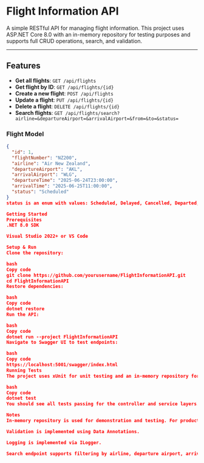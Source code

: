 ﻿# Flight Information API

A simple RESTful API for managing flight information. This project uses ASP.NET Core 8.0 with an in-memory repository for testing purposes and supports full CRUD operations, search, and validation.

---

## Features

- **Get all flights**: `GET /api/flights`
- **Get flight by ID**: `GET /api/flights/{id}`
- **Create a new flight**: `POST /api/flights`
- **Update a flight**: `PUT /api/flights/{id}`
- **Delete a flight**: `DELETE /api/flights/{id}`
- **Search flights**: `GET /api/flights/search?airline=&departureAirport=&arrivalAirport=&from=&to=&status=`

### Flight Model

```json
{
  "id": 1,
  "flightNumber": "NZ200",
  "airline": "Air New Zealand",
  "departureAirport": "AKL",
  "arrivalAirport": "WLG",
  "departureTime": "2025-06-24T23:00:00",
  "arrivalTime": "2025-06-25T11:00:00",
  "status": "Scheduled"
}
status is an enum with values: Scheduled, Delayed, Cancelled, Departed, Arrived.

Getting Started
Prerequisites
.NET 8.0 SDK

Visual Studio 2022+ or VS Code

Setup & Run
Clone the repository:

bash
Copy code
git clone https://github.com/yourusername/FlightInformationAPI.git
cd FlightInformationAPI
Restore dependencies:

bash
Copy code
dotnet restore
Run the API:

bash
Copy code
dotnet run --project FlightInformationAPI
Navigate to Swagger UI to test endpoints:

bash
Copy code
https://localhost:5001/swagger/index.html
Running Tests
The project uses xUnit for unit testing and an in-memory repository for isolation.

bash
Copy code
dotnet test
You should see all tests passing for the controller and service layers.

Notes
In-memory repository is used for demonstration and testing. For production, replace it with EF Core + SQL Server or another database.

Validation is implemented using Data Annotations.

Logging is implemented via ILogger.

Search endpoint supports filtering by airline, departure airport, arrival airport, date range, and status.